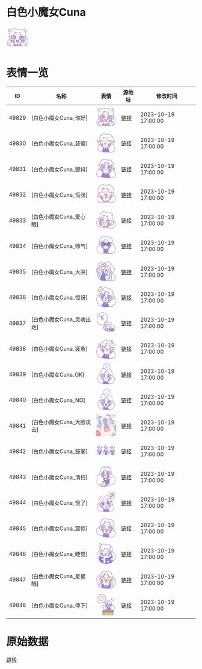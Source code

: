 # 白色小魔女Cuna

<img src="./cover.png" height="60" alt="cover" />

# 表情一览

|ID|名称|表情|源地址|修改时间|
|----|----|----|----|----|
|49829|[白色小魔女Cuna_你好]|<img src="./pic/049829_%5B白色小魔女Cuna_你好%5D.png" height="60" alt="你好"/>|[链接](https://i0.hdslb.com/bfs/garb/8c51bbba62ed8bce04d1738b2da2f7011752c767.png)|2023-10-19 17:00:00|
|49830|[白色小魔女Cuna_装傻]|<img src="./pic/049830_%5B白色小魔女Cuna_装傻%5D.png" height="60" alt="装傻"/>|[链接](https://i0.hdslb.com/bfs/garb/272c18e9cd1cda071e27b77795cab62b7489cbba.png)|2023-10-19 17:00:00|
|49831|[白色小魔女Cuna_颤抖]|<img src="./pic/049831_%5B白色小魔女Cuna_颤抖%5D.png" height="60" alt="颤抖"/>|[链接](https://i0.hdslb.com/bfs/garb/5d317b8f7a8e2d77dabdb7cb9f70c0c90beb83ab.png)|2023-10-19 17:00:00|
|49832|[白色小魔女Cuna_慌张]|<img src="./pic/049832_%5B白色小魔女Cuna_慌张%5D.png" height="60" alt="慌张"/>|[链接](https://i0.hdslb.com/bfs/garb/0acbef43274ccdebc0e68bec883de42e1214394f.png)|2023-10-19 17:00:00|
|49833|[白色小魔女Cuna_爱心眼]|<img src="./pic/049833_%5B白色小魔女Cuna_爱心眼%5D.png" height="60" alt="爱心眼"/>|[链接](https://i0.hdslb.com/bfs/garb/5d95d1affa7157c9f6c0232ac28a9768c68e55bc.png)|2023-10-19 17:00:00|
|49834|[白色小魔女Cuna_帅气]|<img src="./pic/049834_%5B白色小魔女Cuna_帅气%5D.png" height="60" alt="帅气"/>|[链接](https://i0.hdslb.com/bfs/garb/1cc93045a10afe6b9bd3a4569f1dd87a6d58fafb.png)|2023-10-19 17:00:00|
|49835|[白色小魔女Cuna_大哭]|<img src="./pic/049835_%5B白色小魔女Cuna_大哭%5D.png" height="60" alt="大哭"/>|[链接](https://i0.hdslb.com/bfs/garb/f9089e2393d08aee4fe8d3b8625a6d23a8f86fba.png)|2023-10-19 17:00:00|
|49836|[白色小魔女Cuna_惊讶]|<img src="./pic/049836_%5B白色小魔女Cuna_惊讶%5D.png" height="60" alt="惊讶"/>|[链接](https://i0.hdslb.com/bfs/garb/bc024ac92bd17726d80d29d3127e4d0f94b0cbbb.png)|2023-10-19 17:00:00|
|49837|[白色小魔女Cuna_灵魂出走]|<img src="./pic/049837_%5B白色小魔女Cuna_灵魂出走%5D.png" height="60" alt="灵魂出走"/>|[链接](https://i0.hdslb.com/bfs/garb/6664d1fbdf61006205f685a9fa9fe4d995ec40da.png)|2023-10-19 17:00:00|
|49838|[白色小魔女Cuna_疲惫]|<img src="./pic/049838_%5B白色小魔女Cuna_疲惫%5D.png" height="60" alt="疲惫"/>|[链接](https://i0.hdslb.com/bfs/garb/d1fd2f41660e963c3602894b43645cbe803c6fbf.png)|2023-10-19 17:00:00|
|49839|[白色小魔女Cuna_OK]|<img src="./pic/049839_%5B白色小魔女Cuna_OK%5D.png" height="60" alt="OK"/>|[链接](https://i0.hdslb.com/bfs/garb/26e96ece03254a8f71c7f08b5c6819ac418ccf77.png)|2023-10-19 17:00:00|
|49840|[白色小魔女Cuna_NO]|<img src="./pic/049840_%5B白色小魔女Cuna_NO%5D.png" height="60" alt="NO"/>|[链接](https://i0.hdslb.com/bfs/garb/f525f66ff2904693718c839a385f1422bebc1dd2.png)|2023-10-19 17:00:00|
|49841|[白色小魔女Cuna_大脸攻击]|<img src="./pic/049841_%5B白色小魔女Cuna_大脸攻击%5D.png" height="60" alt="大脸攻击"/>|[链接](https://i0.hdslb.com/bfs/garb/35e727291e0113aeb21d14469960d00af60deec5.png)|2023-10-19 17:00:00|
|49842|[白色小魔女Cuna_鼓掌]|<img src="./pic/049842_%5B白色小魔女Cuna_鼓掌%5D.png" height="60" alt="鼓掌"/>|[链接](https://i0.hdslb.com/bfs/garb/7f4e7b1a855d7ffb38578aba5e3b2a872ab1b3fd.png)|2023-10-19 17:00:00|
|49843|[白色小魔女Cuna_清扫]|<img src="./pic/049843_%5B白色小魔女Cuna_清扫%5D.png" height="60" alt="清扫"/>|[链接](https://i0.hdslb.com/bfs/garb/634ce5ae61c2cd6c55e7a4c8485c8e61db4706f2.png)|2023-10-19 17:00:00|
|49844|[白色小魔女Cuna_饿了]|<img src="./pic/049844_%5B白色小魔女Cuna_饿了%5D.png" height="60" alt="饿了"/>|[链接](https://i0.hdslb.com/bfs/garb/38eca320441b6b136ea4681467ef0ae779cf21f0.png)|2023-10-19 17:00:00|
|49845|[白色小魔女Cuna_震惊]|<img src="./pic/049845_%5B白色小魔女Cuna_震惊%5D.png" height="60" alt="震惊"/>|[链接](https://i0.hdslb.com/bfs/garb/ffc7515512e5f1734649846d22e5a60ce24b37e9.png)|2023-10-19 17:00:00|
|49846|[白色小魔女Cuna_睡觉]|<img src="./pic/049846_%5B白色小魔女Cuna_睡觉%5D.png" height="60" alt="睡觉"/>|[链接](https://i0.hdslb.com/bfs/garb/9094f7a2c9afbac25cc49d9ebcaaa5af05d85150.png)|2023-10-19 17:00:00|
|49847|[白色小魔女Cuna_星星眼]|<img src="./pic/049847_%5B白色小魔女Cuna_星星眼%5D.png" height="60" alt="星星眼"/>|[链接](https://i0.hdslb.com/bfs/garb/900db63e5f74f99aa3df65ccbaed23a8e5deaa07.png)|2023-10-19 17:00:00|
|49848|[白色小魔女Cuna_停下]|<img src="./pic/049848_%5B白色小魔女Cuna_停下%5D.png" height="60" alt="停下"/>|[链接](https://i0.hdslb.com/bfs/garb/f4cd176ab0cfa036ec1334954bcf28fc9aad9bba.png)|2023-10-19 17:00:00|

# 原始数据

[跳转](./raw.json)

